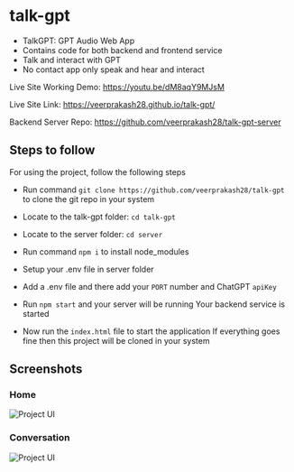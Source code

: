 ﻿# talk-gpt

- TalkGPT: GPT Audio Web App
- Contains code for both backend and frontend service
- Talk and interact with GPT
- No contact app only speak and hear and interact

Live Site Working Demo: https://youtu.be/dM8aqY9MJsM

Live Site Link: https://veerprakash28.github.io/talk-gpt/

Backend Server Repo: https://github.com/veerprakash28/talk-gpt-server

## Steps to follow

For using the project, follow the following steps

- Run command `git clone https://github.com/veerprakash28/talk-gpt` to clone the git repo in your system
- Locate to the talk-gpt folder: `cd talk-gpt`
- Locate to the server folder: `cd server`
- Run command `npm i` to install node_modules
- Setup your .env file in server folder
- Add a .env file and there add your `PORT` number and ChatGPT `apiKey`
- Run `npm start` and your server will be running
  Your backend service is started

- Now run the `index.html` file to start the application
  If everything goes fine then this project will be cloned in your system

## Screenshots

### Home

![Project UI](./public/talk-gpt-homepage.png)

### Conversation

![Project UI](./public/talk-gpt-conversation.png)
